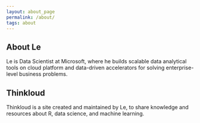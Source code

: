 ```yaml
---
layout: about_page
permalink: /about/
tags: about
---
```


<h2>About Le</h2>

<p>Le is Data Scientist at Microsoft, where he builds scalable data analytical
tools on cloud platform and data-driven accelerators for solving enterprise-level business
problems.</p> 

<h2>Thinkloud</h2>

<p>Thinkloud is a site created and maintained by Le, to share knowledge and resources about R, data science, and machine learning. </p>
